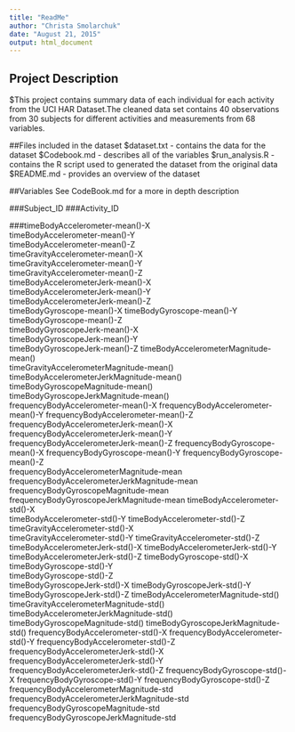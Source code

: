 ```yaml
---
title: "ReadMe"
author: "Christa Smolarchuk"
date: "August 21, 2015"
output: html_document
---
```

## Project Description
$This project contains summary data of each individual for each activity from the UCI HAR Dataset.The cleaned data set contains 40 observations from 30 subjects for different activities and measurements from 68 variables.

##Files included in the dataset
$dataset.txt - contains the data for the dataset
$Codebook.md - describes all of the variables
$run_analysis.R - contains the R script used to generated the dataset from the original data
$README.md - provides an overview of the dataset

##Variables
See CodeBook.md for a more in depth description

###Subject_ID
 ###Activity_ID

 ###timeBodyAccelerometer-mean()-X    
 timeBodyAccelerometer-mean()-Y            
 timeBodyAccelerometer-mean()-Z      
 timeGravityAccelerometer-mean()-X    
 timeGravityAccelerometer-mean()-Y     
 timeGravityAccelerometer-mean()-Z     
 timeBodyAccelerometerJerk-mean()-X         
 timeBodyAccelerometerJerk-mean()-Y    
 timeBodyAccelerometerJerk-mean()-Z   
 timeBodyGyroscope-mean()-X
 timeBodyGyroscope-mean()-Y             
 timeBodyGyroscope-mean()-Z      
 timeBodyGyroscopeJerk-mean()-X   
 timeBodyGyroscopeJerk-mean()-Y         
 timeBodyGyroscopeJerk-mean()-Z 
 timeBodyAccelerometerMagnitude-mean()    
 timeGravityAccelerometerMagnitude-mean()
 timeBodyAccelerometerJerkMagnitude-mean()     
 timeBodyGyroscopeMagnitude-mean()       
 timeBodyGyroscopeJerkMagnitude-mean()  
 frequencyBodyAccelerometer-mean()-X 
 frequencyBodyAccelerometer-mean()-Y 
 frequencyBodyAccelerometer-mean()-Z    
 frequencyBodyAccelerometerJerk-mean()-X 
 frequencyBodyAccelerometerJerk-mean()-Y 
 frequencyBodyAccelerometerJerk-mean()-Z 
 frequencyBodyGyroscope-mean()-X 
 frequencyBodyGyroscope-mean()-Y 
 frequencyBodyGyroscope-mean()-Z  
 frequencyBodyAccelerometerMagnitude-mean
 frequencyBodyAccelerometerJerkMagnitude-mean
 frequencyBodyGyroscopeMagnitude-mean
 frequencyBodyGyroscopeJerkMagnitude-mean
 timeBodyAccelerometer-std()-X  
 timeBodyAccelerometer-std()-Y 
 timeBodyAccelerometer-std()-Z 
 timeGravityAccelerometer-std()-X   
 timeGravityAccelerometer-std()-Y
 timeGravityAccelerometer-std()-Z   
 timeBodyAccelerometerJerk-std()-X
 timeBodyAccelerometerJerk-std()-Y
 timeBodyAccelerometerJerk-std()-Z
 timeBodyGyroscope-std()-X
 timeBodyGyroscope-std()-Y      
 timeBodyGyroscope-std()-Z   
 timeBodyGyroscopeJerk-std()-X 
 timeBodyGyroscopeJerk-std()-Y
 timeBodyGyroscopeJerk-std()-Z
 timeBodyAccelerometerMagnitude-std()
 timeGravityAccelerometerMagnitude-std()
 timeBodyAccelerometerJerkMagnitude-std()
 timeBodyGyroscopeMagnitude-std()
 timeBodyGyroscopeJerkMagnitude-std()
 frequencyBodyAccelerometer-std()-X
 frequencyBodyAccelerometer-std()-Y
 frequencyBodyAccelerometer-std()-Z
 frequencyBodyAccelerometerJerk-std()-X
 frequencyBodyAccelerometerJerk-std()-Y
 frequencyBodyAccelerometerJerk-std()-Z
 frequencyBodyGyroscope-std()-X
 frequencyBodyGyroscope-std()-Y
 frequencyBodyGyroscope-std()-Z
 frequencyBodyAccelerometerMagnitude-std
 frequencyBodyAccelerometerJerkMagnitude-std
 frequencyBodyGyroscopeMagnitude-std        
 frequencyBodyGyroscopeJerkMagnitude-std  
